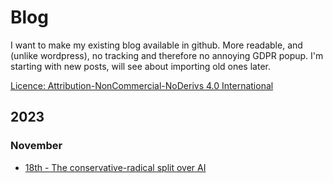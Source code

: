 # Blog

I want to make my existing blog available in github. More readable, and (unlike wordpress), no tracking and therefore no annoying GDPR popup. I'm starting with new posts, will see about importing old ones later.

[Licence: Attribution-NonCommercial-NoDerivs 4.0 International](LICENSE)

## 2023

### November

* [18th - The conservative-radical split over AI](2023/11/18.md)
